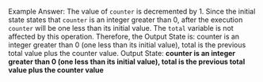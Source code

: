 Example Answer:
The value of `counter` is decremented by 1. Since the initial state states that `counter` is an integer greater than 0, after the execution `counter` will be one less than its initial value. The `total` variable is not affected by this operation. Therefore, the Output State is: counter is an integer greater than 0 (one less than its initial value), total is the previous total value plus the counter value.
Output State: **counter is an integer greater than 0 (one less than its initial value), total is the previous total value plus the counter value**